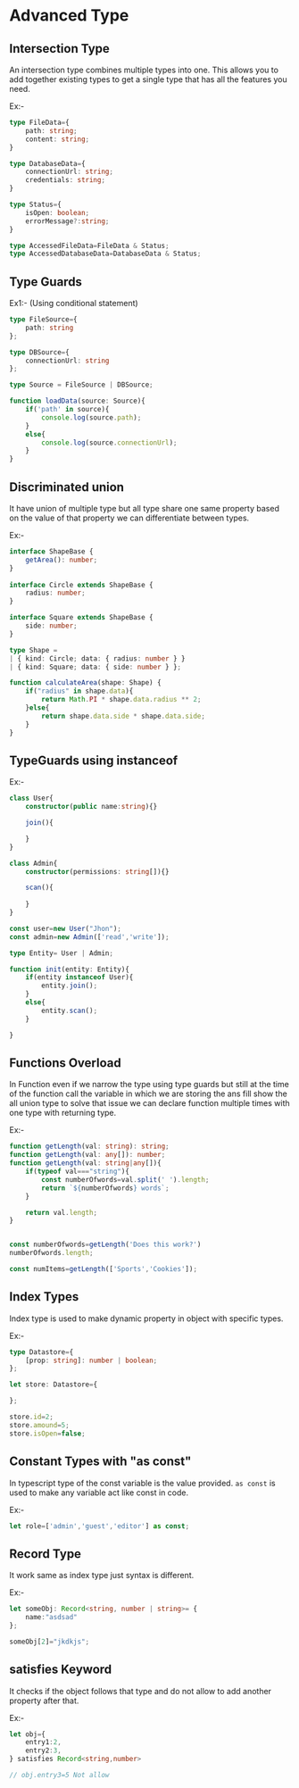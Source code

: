 # Advanced Type

## Intersection Type
An intersection type combines multiple types into one. This allows you to add together existing types to get a single type that has all the features you need.

Ex:-
```ts
type FileData={
    path: string;
    content: string;
}

type DatabaseData={
    connectionUrl: string;
    credentials: string;
}

type Status={
    isOpen: boolean;
    errorMessage?:string;
}

type AccessedFileData=FileData & Status;
type AccessedDatabaseData=DatabaseData & Status;
```

## Type Guards

Ex1:- (Using conditional statement)
```ts
type FileSource={
    path: string
};

type DBSource={
    connectionUrl: string
};

type Source = FileSource | DBSource;

function loadData(source: Source){
    if('path' in source){
        console.log(source.path);
    }
    else{
        console.log(source.connectionUrl);
    }
}
```

## Discriminated union
It have union of multiple type but all type share one same property based on the value of that property we can differentiate between types.

Ex:-
```ts
interface ShapeBase {
    getArea(): number;
}
   
interface Circle extends ShapeBase {
    radius: number;
}

interface Square extends ShapeBase {
    side: number;
}

type Shape =
| { kind: Circle; data: { radius: number } }
| { kind: Square; data: { side: number } };

function calculateArea(shape: Shape) {
    if("radius" in shape.data){
        return Math.PI * shape.data.radius ** 2;
    }else{
        return shape.data.side * shape.data.side;
    }
}
```

## TypeGuards using instanceof

Ex:-
```ts
class User{
    constructor(public name:string){}

    join(){

    }
}

class Admin{
    constructor(permissions: string[]){}

    scan(){
        
    }
}

const user=new User("Jhon");
const admin=new Admin(['read','write']);

type Entity= User | Admin;

function init(entity: Entity){
    if(entity instanceof User){
        entity.join();
    }
    else{
        entity.scan();
    }

}
```

## Functions Overload
In Function even if we narrow the type using type guards but still at the time of the function call the variable in which we are storing the ans fill show the all union type to solve that issue we can declare function multiple times with one type with returning type.

Ex:-
```ts
function getLength(val: string): string;
function getLength(val: any[]): number;
function getLength(val: string|any[]){
    if(typeof val==="string"){
        const numberOfwords=val.split(' ').length;
        return `${numberOfwords} words`;
    }

    return val.length;
}


const numberOfwords=getLength('Does this work?')
numberOfwords.length;

const numItems=getLength(['Sports','Cookies']);
```

## Index Types
Index type is used to make dynamic property in object with specific types.

Ex:-
```ts
type Datastore={
    [prop: string]: number | boolean;
};

let store: Datastore={

};

store.id=2;
store.amound=5;
store.isOpen=false;
```

## Constant Types with "as const"
In typescript type of the const variable is the value provided. ```as const``` is used to make any variable act like const in code.

Ex:-
```ts
let role=['admin','guest','editor'] as const;
```

## Record Type 
It work same as index type just syntax is different.

Ex:-
```ts
let someObj: Record<string, number | string>= {
    name:"asdsad"
};

someObj[2]="jkdkjs";
```

## satisfies Keyword
It checks if the object follows that type and do not allow to add another property after that.

Ex:-
```ts
let obj={
    entry1:2,
    entry2:3,
} satisfies Record<string,number>

// obj.entry3=5 Not allow
```